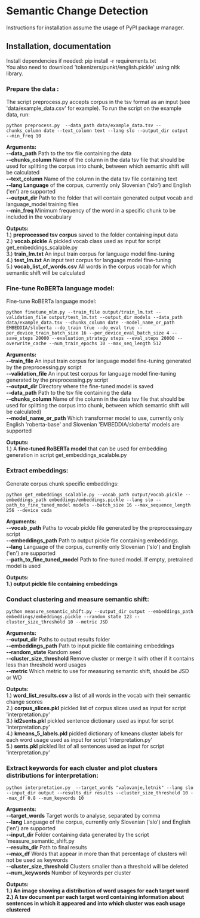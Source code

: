 # Semantic Change Detection

Instructions for installation assume the usage of PyPI package manager.<br/>


## Installation, documentation ##

Install dependencies if needed: pip install -r requirements.txt <br/>
You also need to download 'tokenizers/punkt/english.pickle' using nltk library.

### Prepare the data :<br/> 

The script preprocess.py accepts corpus in the tsv format as an input (see 'data/example_data.csv' for example). To run 
the script on the example data, run:<br/>

```
python preprocess.py  --data_path data/example_data.tsv --chunks_column date --text_column text --lang slo --output_dir output  --min_freq 10
```
**Arguments:**<br/>
**--data_path** Path to the tsv file containing the data <br/>
**--chunks_column** Name of the column in the data tsv file that should be used for splitting the corpus into chunk, 
between which semantic shift will be calculated <br/>
**--text_column** Name of the column in the data tsv file containing text <br/>
**--lang Language** of the corpus, currently only Slovenian ('slo') and English ('en') are supported <br/>
**--output_dir** Path to the folder that will contain generated output vocab and language_model training files <br/>
**--min_freq** Minimum frequency of the word in a specific chunk to be included in the vocabulary <br/>


**Outputs:**<br/>
1.) **preprocessed tsv corpus** saved to the folder containing input data <br/>
2.) **vocab.pickle** A pickled vocab class used as input for script get_embeddings_scalable.py <br/> 
3.) **train_lm.txt** An input train corpus for language model fine-tuning <br/>
4.) **test_lm.txt** An input test corpus for language model fine-tuning <br/>
5.) **vocab_list_of_words.csv** All words in the corpus vocab for which semantic shift will be calculated <br/>


### Fine-tune RoBERTa language model:<br/>

Fine-tune RoBERTa language model:<br/>

```
python finetune_mlm.py --train_file output/train_lm.txt --validation_file output/test_lm.txt --output_dir models --data_path data/example_data.tsv --chunks_column date --model_name_or_path EMBEDDIA/sloberta --do_train true --do_eval true --per_device_train_batch_size 16 --per_device_eval_batch_size 4 --save_steps 20000 --evaluation_strategy steps --eval_steps 20000 --overwrite_cache --num_train_epochs 10 --max_seq_length 512
```

**Arguments:<br/>**
**--train_file** An input train corpus for language model fine-tuning generated by the preprocessing.py script <br/>
**--validation_file** An input test corpus for language model fine-tuning generated by the preprocessing.py script <br/>
**--output_dir** Directory where the fine-tuned model is saved <br/>
**--data_path** Path to the tsv file containing the data <br/>
**--chunks_column** Name of the column in the data tsv file that should be used for splitting the corpus into chunk, 
between which semantic shift will be calculated) <br/> 
**--model_name_or_path** Which transformer model to use, currently only English 'roberta-base' and Slovenian 'EMBEDDIA/sloberta' models are supported <br/>  


**Outputs:**<br/>
1.) A **fine-tuned RoBERTa model** that can be used for embedding generation in script get_embeddings_scalable.py 

### Extract embeddings:<br/>

Generate corpus chunk specific embeddings:<br/>

```
python get_embeddings_scalable.py --vocab_path output/vocab.pickle --embeddings_path embeddings/embeddings.pickle --lang slo --path_to_fine_tuned_model models --batch_size 16 --max_sequence_length 256 --device cuda
```

**Arguments:**<br/>
**--vocab_path** Paths to vocab pickle file generated by the preprocessing.py script <br/>
**--embeddings_path** Path to output pickle file containing embeddings. <br/>
**--lang** Language of the corpus, currently only Slovenian ('slo') and English ('en') are supported <br/>
**--path_to_fine_tuned_model** Path to fine-tuned model. If empty, pretrained model is used <br/>

**Outputs:**<br/>
**1.) output pickle file containing embeddings**


### Conduct clustering and measure semantic shift:<br/>

```
python measure_semantic_shift.py --output_dir output --embeddings_path embeddings/embeddings.pickle --random_state 123 --cluster_size_threshold 10 --metric JSD
```

**Arguments:**<br/>
**--output_dir** Paths to output results folder <br/>
**--embeddings_path** Path to input pickle file containing embeddings <br/>
**--random_state** Random seed <br/>
**--cluster_size_threshold** Remove cluster or merge it with other if it contains less than threshold word usages <br/>
**--metric** Which metric to use for measuring semantic shift, should be JSD or WD <br/>

**Outputs:**<br/>
1.) **word_list_results.csv** a list of all words in the vocab with their semantic change scores <br/>
2.) **corpus_slices.pkl** pickled list of corpus slices used as input for script 'interpretation.py' <br/>
3.) **id2sents.pkl** pickled sentence dictionary used as input for script 'interpretation.py' <br/>
4.) **kmeans_5_labels.pkl** pickled dictionary of kmeans cluster labels for each word usage used as input for script 'interpretation.py' <br/>
5.) **sents.pkl** pickled list of all sentences  used as input for script 'interpretation.py' <br/>


### Extract keywords for each cluster and plot clusters distributions for interpretation:<br/>

```
python interpretation.py  --target_words "valovanje,letnik" --lang slo --input_dir output --results_dir results --cluster_size_threshold 10 --max_df 0.8 --num_keywords 10
```

**Arguments:**<br/>
**--target_words** Target words to analyse, separated by comma <br/>
**--lang** Language of the corpus, currently only Slovenian ('slo') and English ('en') are supported <br/>
**--input_dir** Folder containing data generated by the script 'measure_semantic_shift.py <br/>
**--results_dir** Path to final results <br/>
**--max_df** Words that appear in more than that percentage of clusters will not be used as keywords <br/>
**--cluster_size_threshold** Clusters smaller than a threshold will be deleted <br/>
**--num_keywords** Number of keywords per cluster <br/>


**Outputs:**<br/>
**1.) An image showing a distribution of word usages for each target word** <br/>
**2.) A tsv document per each target word containing information about sentences in which it appeared and into which cluster was each usage clustered** <br/>






